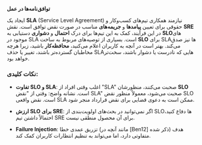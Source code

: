 **توافق‌نامه‌ها در عمل**

ایجاد یک **SLA** (Service Level Agreement) نیازمند همکاری تیم‌های کسب‌وکار و حقوقی برای تعیین **پیامدها** و **جریمه‌های** مناسب در صورت نقض توافق است. نقش **SRE** در این فرآیند، کمک به این تیم‌ها برای درک **احتمال** و **دشواری** دستیابی به **SLO**های موجود در SLA است. بسیاری از توصیه‌های مربوط به ساخت **SLO** برای SLAها نیز صدق می‌کند. بهتر است در آنچه به کاربران اعلام می‌کنید، **محافظه‌کار** باشید، زیرا هرچه مخاطبان گسترده‌تر باشند، تغییر یا حذف SLAهایی که نادرست یا دشوار باشند، سخت‌تر خواهد بود.

### نکات کلیدی:

- **تفاوت SLO و SLA**: اغلب وقتی افراد از "SLA" صحبت می‌کنند، منظورشان **SLO** است. نشانه واضح: وقتی از "نقض SLA" صحبت می‌شود، معمولاً منظور نقض SLO است. نقض واقعی SLA ممکن است به دعوی قضایی برای نقض قرارداد منجر شود.
    
- **ارزش SLO برای SRE**: اگر نمی‌توانید در بحث‌های اولویت‌بندی از SLOها دفاع کنید، احتمالاً داشتن تیم SRE برای آن محصول منطقی نیست.
    
- **Failure Injection**: تزریق عمدی خطا (مانند آنچه در [Ben12] ذکر شده) هدف متفاوتی دارد، اما می‌تواند به تنظیم انتظارات کاربران کمک کند.